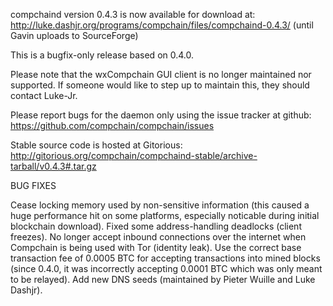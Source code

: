 compchaind version 0.4.3 is now available for download at:
http://luke.dashjr.org/programs/compchain/files/compchaind-0.4.3/ (until Gavin uploads to SourceForge)

This is a bugfix-only release based on 0.4.0.

Please note that the wxCompchain GUI client is no longer maintained nor supported. If someone would like to step up to maintain this, they should contact Luke-Jr.

Please report bugs for the daemon only using the issue tracker at github:
https://github.com/compchain/compchain/issues

Stable source code is hosted at Gitorious:
http://gitorious.org/compchain/compchaind-stable/archive-tarball/v0.4.3#.tar.gz

BUG FIXES

Cease locking memory used by non-sensitive information (this caused a huge performance hit on some platforms, especially noticable during initial blockchain download).
Fixed some address-handling deadlocks (client freezes).
No longer accept inbound connections over the internet when Compchain is being used with Tor (identity leak).
Use the correct base transaction fee of 0.0005 BTC for accepting transactions into mined blocks (since 0.4.0, it was incorrectly accepting 0.0001 BTC which was only meant to be relayed).
Add new DNS seeds (maintained by Pieter Wuille and Luke Dashjr).

